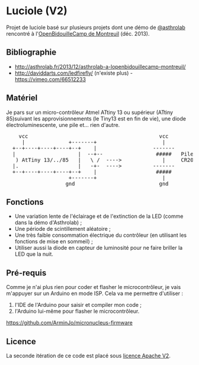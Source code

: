 Luciole (V2)
============

Projet de luciole basé sur plusieurs projets dont une démo de <a href='https://twitter.com/asthrolab'>@asthrolab</a> rencontré à l'<a href='http://asthrolab.fr/2013/12/retour-sur-lopenbidouillecamp-2013-montreuil/'>OpenBidouilleCamp de Montreuil</a> (déc. 2013).

Bibliographie
-------------

- http://asthrolab.fr/2013/12/asthrolab-a-lopenbidouillecamp-montreuil/
- http://daviddarts.com/ledfirefly/ (n'existe plus) - https://vimeo.com/66512233

Matériel
--------

Je pars sur un micro-contrôleur Atmel ATtiny 13 ou supérieur (ATtiny 85)suivant les approvisionnements (le Tiny13 est en fin de vie), une diode électroluminescente, une pile et... rien d'autre.

<pre>
    vcc                                          vcc
     |              +-------+                     |
  +--+----+----+----+--+    |                  -------
  |                    |  --+--                 #####   Pile (3v)
   ) AtTiny 13/../85   |   \ /  ---->             |     CR2023
  |.                   |   -+-  ---->          -------
  +--+----+----+----+--+    |                   #####
                    +-------+                     |
                   gnd                           gnd
</pre>

Fonctions
---------

- Une variation lente de l'éclairage et de l'extinction de la LED (comme dans la démo d'Asthrolab) ;
- Une période de scintillement aléatoire ;
- Une très faible consommation électrique du contrôleur (en utilisant les fonctions de mise en sommeil) ;
- Utiliser aussi la diode en capteur de luminosité pour ne faire briller la LED que la nuit.

Pré-requis
----------
Comme je n'ai plus rien pour coder et flasher le microcontrôleur, je vais m'appuyer sur un Arduino en mode ISP. Cela va me permettre d'utiliser :

1. l'IDE de l'Arduino pour saisir et compiler mon code ;
2. l'Arduino lui-même pour flasher le microcontrôleur.

https://github.com/ArminJo/micronucleus-firmware

Licence
-------
La seconde itération de ce code est placé sous <a href="LICENSE-2.0">licence Apache V2</a>.

